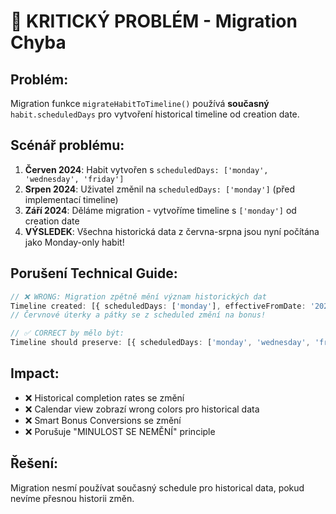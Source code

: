 # 🚨 KRITICKÝ PROBLÉM - Migration Chyba

## Problém:
Migration funkce `migrateHabitToTimeline()` používá **současný** `habit.scheduledDays` pro vytvoření historical timeline od creation date.

## Scénář problému:
1. **Červen 2024**: Habit vytvořen s `scheduledDays: ['monday', 'wednesday', 'friday']`
2. **Srpen 2024**: Uživatel změnil na `scheduledDays: ['monday']` (před implementací timeline)
3. **Září 2024**: Děláme migration - vytvoříme timeline s `['monday']` od creation date
4. **VÝSLEDEK**: Všechna historická data z června-srpna jsou nyní počítána jako Monday-only habit!

## Porušení Technical Guide:
```typescript
// ❌ WRONG: Migration zpětně mění význam historických dat
Timeline created: [{ scheduledDays: ['monday'], effectiveFromDate: '2024-06-01' }]
// Červnové úterky a pátky se z scheduled změní na bonus!

// ✅ CORRECT by mělo být:
Timeline should preserve: [{ scheduledDays: ['monday', 'wednesday', 'friday'], effectiveFromDate: '2024-06-01' }]
```

## Impact:
- ❌ Historical completion rates se změní
- ❌ Calendar view zobrazí wrong colors pro historical data
- ❌ Smart Bonus Conversions se změní
- ❌ Porušuje "MINULOST SE NEMĚNÍ" principle

## Řešení:
Migration nesmí používat současný schedule pro historical data, pokud nevíme přesnou historii změn.